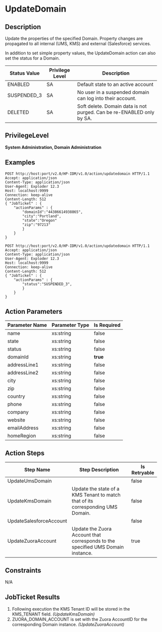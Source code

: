 # UpdateDomain

## Description ##

Update the properties of the specified Domain. Property changes are propagated to all internal (UMS, KMS) and external (Salesforce) services.

In addition to set simple property values, the UpdateDomain action can also set the status for a Domain.

| Status Value 	| Privilege Level 	| Description 	|
| -------------	| ---------------------	| ------------------------------ |
| ENABLED 	| SA 	| Default state to an active account 	|
| SUSPENDED_3 	| SA 	| No user in a suspended domain can log into their account. 	|
| DELETED 	| SA 	| Soft delete. Domain data is not purged. Can be re-ENABLED only by SA. 	|

## PrivilegeLevel ##

**System Administration, Domain Administration**

## Examples ##

	POST http://host:port/v2.0/HP-IDM/v1.0/action/updatedomain HTTP/1.1
	Accept: application/json
	Content-Type: application/json
	User-Agent: Exploder 12.3
	Host: localhost:9999
	Connection: keep-alive
	Content-Length: 512
	{ "JobTicket" : {
		"actionParams" : {
      		"domainId":"44386614938865",
      		"city":"Portland",
      		"state":"Oregon"
      		"zip":"97213"
    		}
		}
	}

	POST http://host:port/v2.0/HP-IDM/v1.0/action/updatedomain HTTP/1.1
	Accept: application/json
	Content-Type: application/json
	User-Agent: Exploder 12.3
	Host: localhost:9999
	Connection: keep-alive
	Content-Length: 512
	{ "JobTicket" : {
		"actionParams" : {
      		"status":"SUSPENDED_3",
    		}
		}
	}

## Action Parameters ##

| Parameter Name	| Parameter Type 	| Is Required 	|
| :--------------------- | :------------- | :------------- |
| name 	| xs:string 	| false 	|
| state 	| xs:string 	| false 	|
| status 	| xs:string 	| false 	|
| domainId 	| xs:string 	| **true** 	|
| addressLine1 	| xs:string 	| false 	|
| addressLine2 	| xs:string 	| false 	|
| city 	| xs:string 	| false 	|
| zip 	| xs:string 	| false 	|
| country 	| xs:string 	| false 	|
| phone 	| xs:string 	| false 	|
| company 	| xs:string 	| false 	|
| website 	| xs:string 	| false 	|
| emailAddress 	| xs:string 	| false 	|
| homeRegion 	| xs:string 	| false 	|

## Action Steps ##

| Step Name 	| Step Description 	| Is Retryable 	|
| -----------	| ------------------------------------------- | -------------	|
| UpdateUmsDomain 	| 	| false 	|
| UpdateKmsDomain 	| Update the state of a KMS Tenant to match that of its corresponding UMS Domain. 	| false 	|
| UpdateSalesforceAccount 	| 	| false 	|
| UpdateZuoraAccount 	| Update the Zuora Account that corresponds to the specified UMS Domain instance. 	| true 	|

## Constraints ##

N/A

## JobTicket Results ##

1. Following execution the KMS Tenant ID will be stored in the KMS_TENANT field. _(UpdateKmsDomain)_
1. ZUORA_DOMAIN_ACCOUNT is set with the Zuora AccountID for the corresponding Domain instance. _(UpdateZuoraAccount)_
